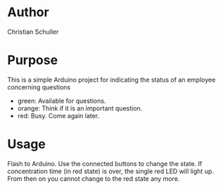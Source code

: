 # Author
Christian Schuller
# Purpose
This is a simple Arduino project for indicating the status of an employee concerning questions
- green: Available for questions.
- orange: Think if it is an important question.
- red: Busy. Come again later.

# Usage 
Flash to Arduino. Use the connected buttons to change the state. 
If concentration time (in red state) is over, the single red LED will light up.
From then on you cannot change to the red state any more.